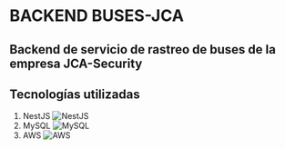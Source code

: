 # BACKEND BUSES-JCA
Backend de servicio de rastreo de buses de la empresa JCA-Security
---
## Tecnologías utilizadas
1. NestJS
![NestJS](https://cdn.icon-icons.com/icons2/2699/PNG/512/nestjs_logo_icon_169927.png)
2. MySQL
![MySQL](https://1000marcas.net/wp-content/uploads/2020/11/MySQL-logo.png)
3. AWS
![AWS](https://upload.wikimedia.org/wikipedia/commons/9/93/Amazon_Web_Services_Logo.svg)
